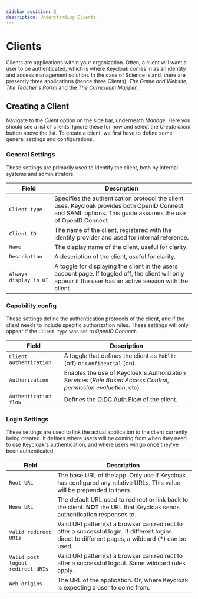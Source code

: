 ```yaml
---
sidebar_position: 2
description: Understanding Clients.
---
```


# Clients

Clients are applications within your organization. Often, a client will want a user to be authenticated, which is where Keycloak comes in as an identity and access management solution. In the case of Science Island, there are presently three applications (hence three Clients): *The Game and Website*, *The Teacher's Portal* and the *The Curriculum Mapper*.

## Creating a Client

Navigate to the *Client* option on the side bar, underneath *Manage*. Here you should see a list of clients. Ignore these for now and select the *Create client* button above the list. To create a client, we first have to define some general settings and configurations.

### General Settings

These settings are primarily used to identify the client, both by internal systems and administrators.

| Field                  | Description                                                                                                                                                  |
| ---------------------- | ------------------------------------------------------------------------------------------------------------------------------------------------------------ |
| `Client type`          | Specifies the authentication protocol the client uses. Keycloak provides both OpenID Connect and SAML options. This guide assumes the use of OpenID Connect. |
| `Client ID`            | The name of the client, registered with the identity provider and used for internal reference.                                                               |
| `Name`                 | The display name of the client, useful for clarity.                                                                                                          |
| `Description`          | A description of the client, useful for clarity.                                                                                                             |
| `Always display in UI` | A toggle for displaying the client in the users account page. If toggled off, the client will only appear if the user has an active session with the client. |

### Capability config

These settings define the authentication protocols of the client, and if the client needs to include specific authorization rules. These settings will only appear if the `Client type` was set to *OpenID Connect*.

| Field                   | Description                                                                                                                                                |
| ----------------------- | ---------------------------------------------------------------------------------------------------------------------------------------------------------- |
| `Client authentication` | A toggle that defines the client as `Public` (off) or `Confidential` (on).                                                                                 |
| `Authorization`         | Enables the use of Keycloak's Authorization Services (*Role Based Access Control*, *permission evaluation*, etc).                                          |
| `Authentication flow`   | Defines the [OIDC Auth Flow](https://www.Keycloak.org/docs/latest/server_admin/index.html#con-oidc-auth-flows_server_administration_guide) of the client.  |

### Login Settings

These settings are used to link the actual application to the client currently being created. It defines where users will be coming from when they need to use Keycloak's authentication, and where users will go once they've been authenticated.

| Field                             | Description                                                                                                                                         |
| --------------------------------- | --------------------------------------------------------------------------------------------------------------------------------------------------- |
| `Root URL`                        | The base URL of the app. Only use if Keycloak has configured any relative URLs. This value will be prepended to them.                               |
| `Home URL`                        | The default URL used to redirect or link back to the client. **NOT** the URL that Keycloak sends authentication responses to.                       |
| `Valid redirect URIs`             | Valid URI pattern(s) a browser can redirect to after a successful login. If different logins direct to different pages, a wildcard (*) can be used. |
| `Valid post logout redirect URIs` | Valid URI pattern(s) a browser can redirect to after a successful logout. Same wildcard rules apply.                                                |
| `Web origins`                     | The URL of the application. Or, where Keycloak is expecting a user to come from.                                                                    |

